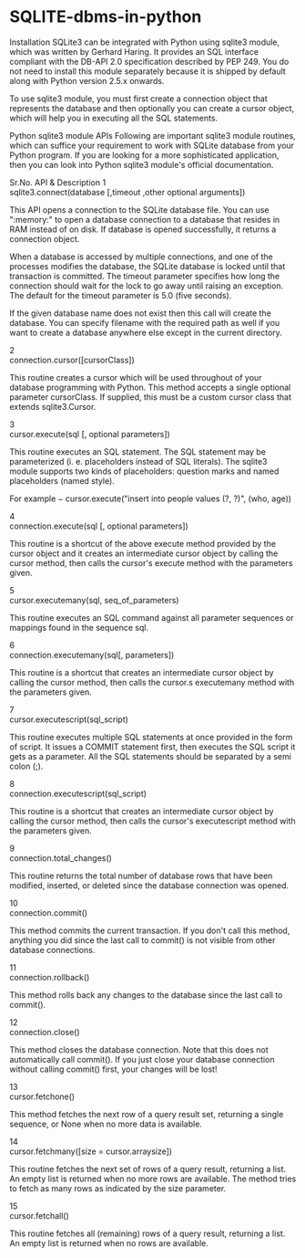 # SQLITE-dbms-in-python

Installation
SQLite3 can be integrated with Python using sqlite3 module, which was written by Gerhard Haring. It provides an SQL interface compliant with the DB-API 2.0 specification described by PEP 249. You do not need to install this module separately because it is shipped by default along with Python version 2.5.x onwards.

To use sqlite3 module, you must first create a connection object that represents the database and then optionally you can create a cursor object, which will help you in executing all the SQL statements.

Python sqlite3 module APIs
Following are important sqlite3 module routines, which can suffice your requirement to work with SQLite database from your Python program. If you are looking for a more sophisticated application, then you can look into Python sqlite3 module's official documentation.

Sr.No.	API & Description
1	
sqlite3.connect(database [,timeout ,other optional arguments])

This API opens a connection to the SQLite database file. You can use ":memory:" to open a database connection to a database that resides in RAM instead of on disk. If database is opened successfully, it returns a connection object.

When a database is accessed by multiple connections, and one of the processes modifies the database, the SQLite database is locked until that transaction is committed. The timeout parameter specifies how long the connection should wait for the lock to go away until raising an exception. The default for the timeout parameter is 5.0 (five seconds).

If the given database name does not exist then this call will create the database. You can specify filename with the required path as well if you want to create a database anywhere else except in the current directory.

2	
connection.cursor([cursorClass])

This routine creates a cursor which will be used throughout of your database programming with Python. This method accepts a single optional parameter cursorClass. If supplied, this must be a custom cursor class that extends sqlite3.Cursor.

3	
cursor.execute(sql [, optional parameters])

This routine executes an SQL statement. The SQL statement may be parameterized (i. e. placeholders instead of SQL literals). The sqlite3 module supports two kinds of placeholders: question marks and named placeholders (named style).

For example − cursor.execute("insert into people values (?, ?)", (who, age))

4	
connection.execute(sql [, optional parameters])

This routine is a shortcut of the above execute method provided by the cursor object and it creates an intermediate cursor object by calling the cursor method, then calls the cursor's execute method with the parameters given.

5	
cursor.executemany(sql, seq_of_parameters)

This routine executes an SQL command against all parameter sequences or mappings found in the sequence sql.

6	
connection.executemany(sql[, parameters])

This routine is a shortcut that creates an intermediate cursor object by calling the cursor method, then calls the cursor.s executemany method with the parameters given.

7	
cursor.executescript(sql_script)

This routine executes multiple SQL statements at once provided in the form of script. It issues a COMMIT statement first, then executes the SQL script it gets as a parameter. All the SQL statements should be separated by a semi colon (;).

8	
connection.executescript(sql_script)

This routine is a shortcut that creates an intermediate cursor object by calling the cursor method, then calls the cursor's executescript method with the parameters given.

9	
connection.total_changes()

This routine returns the total number of database rows that have been modified, inserted, or deleted since the database connection was opened.

10	
connection.commit()

This method commits the current transaction. If you don't call this method, anything you did since the last call to commit() is not visible from other database connections.

11	
connection.rollback()

This method rolls back any changes to the database since the last call to commit().

12	
connection.close()

This method closes the database connection. Note that this does not automatically call commit(). If you just close your database connection without calling commit() first, your changes will be lost!

13	
cursor.fetchone()

This method fetches the next row of a query result set, returning a single sequence, or None when no more data is available.

14	
cursor.fetchmany([size = cursor.arraysize])

This routine fetches the next set of rows of a query result, returning a list. An empty list is returned when no more rows are available. The method tries to fetch as many rows as indicated by the size parameter.

15	
cursor.fetchall()

This routine fetches all (remaining) rows of a query result, returning a list. An empty list is returned when no rows are available.
